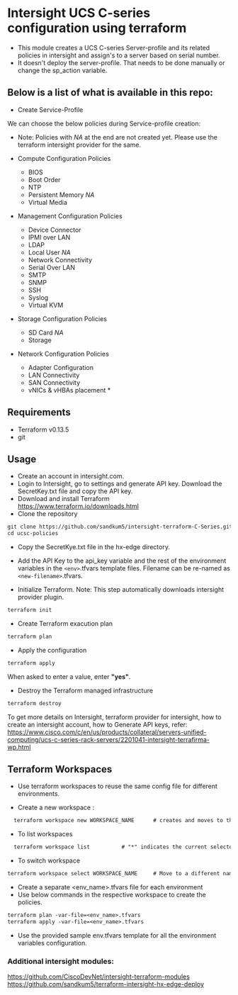 # Intersight UCS C-series configuration using terraform
* This module creates a UCS C-series Server-profile and its related policies in intersight and assign's to a server based on serial number. 
* It doesn't deploy the server-profile. That needs to be done manually or change the sp_action variable. 


## Below is a list of what is available in this repo: 

- Create Service-Profile 

We can choose the below policies during Service-profile creation: 
  - Note: Policies with *NA* at the end are not created yet. Please use the terraform intersight provider for the same. 

- Compute Configuration  Policies
  - BIOS
  - Boot Order 
  - NTP 
  - Persistent Memory *NA*
  - Virtual Media 

- Management Configuration  Policies
  - Device Connector 
  - IPMI over LAN 
  - LDAP 
  - Local User  *NA*
  - Network Connectivity 
  - Serial Over LAN 
  - SMTP 
  - SNMP 
  - SSH 
  - Syslog 
  - Virtual KVM 

- Storage Configuration Policies
  - SD Card *NA*
  - Storage 

- Network Configuration  Policies
  - Adapter Configuration 
  - LAN Connectivity 
  - SAN Connectivity 
  - vNICs & vHBAs placement *


## Requirements
* Terraform v0.13.5
* git 

## Usage
* Create an account in intersight.com. 
* Login to Intersight, go to settings and generate API key. Download the SecretKey.txt file and copy the API key. 
* Download and install Terraform
<https://www.terraform.io/downloads.html>
* Clone the repository
```txt
git clone https://github.com/sandkum5/intersight-terraform-C-Series.git
cd ucsc-policies
```

* Copy the SecretKye.txt file in the hx-edge directory. 
* Add the API Key to the api_key variable and the rest of the environment variables in the `<env>`.tfvars template files. Filename can be re-named as `<new-filename>`.tfvars.

* Initialize Terraform. 
  Note: This step automatically downloads intersight provider plugin. 

```txt
terraform init
```

* Create Terraform exacution plan

```txt
terraform plan
```

* Apply the configuration

```txt
terraform apply
```

When asked to enter a value, enter **"yes"**.

* Destroy the Terraform managed infrastructure

```txt
terraform destroy
```

To get more details on Intersight, terraform provider for intersight, how to create an intersight account, how to Generate API keys, refer: 
https://www.cisco.com/c/en/us/products/collateral/servers-unified-computing/ucs-c-series-rack-servers/2201041-intersight-terrafirma-wp.html 


## Terraform Workspaces 
* Use terraform workspaces to reuse the same config file for different environments. 

* Create a new workspace : 
```txt
  terraform workspace new WORKSPACE_NAME      # creates and moves to the new workspace 
```
* To list workspaces     
```txt
  terraform workspace list          # "*" indicates the current selected workspace
```
* To switch workspace    
```txt
terraform workspace select WORKSPACE_NAME     # Move to a different namespace
```

* Create a separate <env_name>.tfvars file for each environment 
* Use below commands in the respective workspace to create the policies. 
```txt
terraform plan -var-file=<env_name>.tfvars   
terraform apply -var-file=<env_name>.tfvars
```
* Use the provided sample env.tfvars template for all the environment variables configuration. 



### Additional intersight modules: 
https://github.com/CiscoDevNet/intersight-terraform-modules
https://github.com/sandkum5/terraform-intersight-hx-edge-deploy




